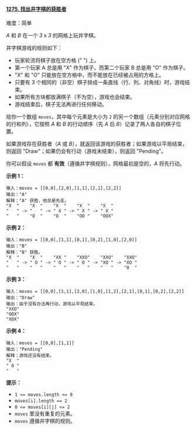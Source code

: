 ﻿#### [1275\. 找出井字棋的获胜者](https://leetcode.cn/problems/find-winner-on-a-tic-tac-toe-game/)

难度：简单

_A_ 和 _B_ 在一个 _3_ x _3_ 的网格上玩井字棋。

井字棋游戏的规则如下：

-   玩家轮流将棋子放在空方格 (" ") 上。
-   第一个玩家 A 总是用 "X" 作为棋子，而第二个玩家 B 总是用 "O" 作为棋子。
-   "X" 和 "O" 只能放在空方格中，而不能放在已经被占用的方格上。
-   只要有 3 个相同的（非空）棋子排成一条直线（行、列、对角线）时，游戏结束。
-   如果所有方块都放满棋子（不为空），游戏也会结束。
-   游戏结束后，棋子无法再进行任何移动。

给你一个数组 `moves`，其中每个元素是大小为 `2` 的另一个数组（元素分别对应网格的行和列），它按照 _A_ 和 _B_ 的行动顺序（先 _A_ 后 _B_）记录了两人各自的棋子位置。

如果游戏存在获胜者（_A_ 或 _B_），就返回该游戏的获胜者；如果游戏以平局结束，则返回 "Draw"；如果仍会有行动（游戏未结束），则返回 "Pending"。

你可以假设 `moves` 都 **有效**（遵循井字棋规则），网格最初是空的，_A_ 将先行动。

**示例 1：**

```
输入：moves = [[0,0],[2,0],[1,1],[2,1],[2,2]]
输出："A"
解释："A" 获胜，他总是先走。
"X  "    "X  "    "X  "    "X  "    "X  "
"   " -> "   " -> " X " -> " X " -> " X "
"   "    "O  "    "O  "    "OO "    "OOX"
```

**示例 2：**

```
输入：moves = [[0,0],[1,1],[0,1],[0,2],[1,0],[2,0]]
输出："B"
解释："B" 获胜。
"X  "    "X  "    "XX "    "XXO"    "XXO"    "XXO"
"   " -> " O " -> " O " -> " O " -> "XO " -> "XO " 
"   "    "   "    "   "    "   "    "   "    "O  "
```

**示例 3：**

```
输入：moves = [[0,0],[1,1],[2,0],[1,0],[1,2],[2,1],[0,1],[0,2],[2,2]]
输出："Draw"
输出：由于没有办法再行动，游戏以平局结束。
"XXO"
"OOX"
"XOX"
```

**示例 4：**

```
输入：moves = [[0,0],[1,1]]
输出："Pending"
解释：游戏还没有结束。
"X  "
" O "
"   "
```

**提示：**

-   `1 <= moves.length <= 9`
-   `moves[i].length == 2`
-   `0 <= moves[i][j] <= 2`
-   `moves` 里没有重复的元素。
-   `moves` 遵循井字棋的规则。

